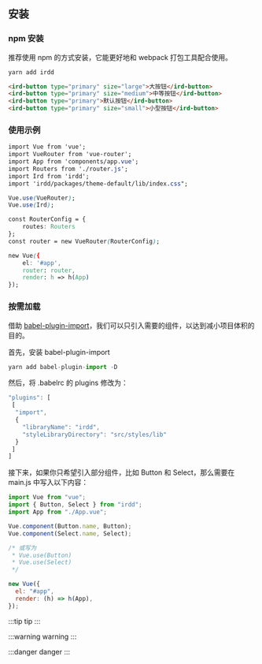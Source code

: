 ## 安装

### npm 安装

推荐使用 npm 的方式安装，它能更好地和 webpack 打包工具配合使用。

```js
yarn add irdd
```

```html
<ird-button type="primary" size="large">大按钮</ird-button>
<ird-button type="primary" size="medium">中等按钮</ird-button>
<ird-button type="primary">默认按钮</ird-button>
<ird-button type="primary" size="small">小型按钮</ird-button>
```

### 使用示例

```css
import Vue from 'vue';
import VueRouter from 'vue-router';
import App from 'components/app.vue';
import Routers from './router.js';
import Ird from 'irdd';
import 'irdd/packages/theme-default/lib/index.css";

Vue.use(VueRouter);
Vue.use(Ird);

const RouterConfig = {
    routes: Routers
};
const router = new VueRouter(RouterConfig);

new Vue({
    el: '#app',
    router: router,
    render: h => h(App)
});
```

### 按需加载

借助 [babel-plugin-import](https://github.com/ant-design/babel-plugin-import)，我们可以只引入需要的组件，以达到减小项目体积的目的。

首先，安装 babel-plugin-import

```javascript
yarn add babel-plugin-import -D
```

然后，将 .babelrc 的 plugins 修改为：

```javascript
"plugins": [
 [
  "import",
  {
    "libraryName": "irdd",
    "styleLibraryDirectory": "src/styles/lib"
  }
 ]
]
```

接下来，如果你只希望引入部分组件，比如 Button 和 Select，那么需要在 main.js 中写入以下内容：

```javascript
import Vue from "vue";
import { Button, Select } from "irdd";
import App from "./App.vue";

Vue.component(Button.name, Button);
Vue.component(Select.name, Select);

/* 或写为
 * Vue.use(Button)
 * Vue.use(Select)
 */

new Vue({
  el: "#app",
  render: (h) => h(App),
});
```

:::tip
tip
:::

:::warning
warning
:::

:::danger
danger
:::
